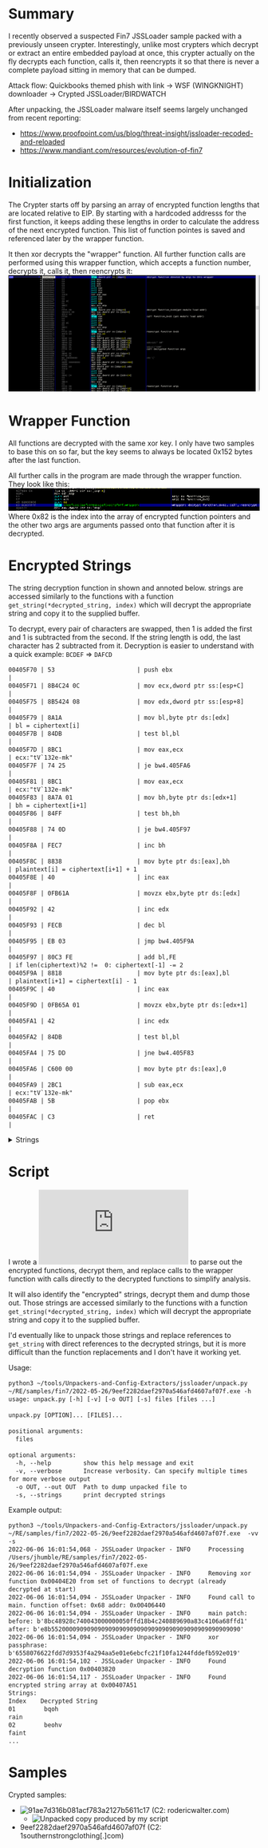 # Summary
I recently observed a suspected Fin7 JSSLoader sample packed with a previously unseen crypter. Interestingly, unlike most crypters which decrypt or extract an entire embedded payload at once, this crypter actually on the fly decrypts each function, calls it, then reencrypts it so that there is never a complete payload sitting in memory that can be dumped. 

Attack flow:
    Quickbooks themed phish with link -> WSF (WINGKNIGHT) downloader -> Crypted JSSLoader/BIRDWATCH

After unpacking, the JSSLoader malware itself seems largely unchanged from recent reporting:
- https://www.proofpoint.com/us/blog/threat-insight/jssloader-recoded-and-reloaded
- https://www.mandiant.com/resources/evolution-of-fin7

# Initialization
The Crypter starts off by parsing an array of encrypted function lengths that are located relative to EIP. By starting with a hardcoded addresss for the first function, it keeps adding these lengths in order to calculate the address of the next encrypted function. This list of function pointes is saved and referenced later by the wrapper function.

It then xor decrypts the "wrapper" function. All further function calls are performed using this wrapper function, which accepts a function number, decrypts it, calls it, then reencrypts it:
![Wrapper Function](img/wrapper.png)


# Wrapper Function
All functions are decrypted with the same xor key. I only have two samples to base this on so far, but the key seems to always be located 0x152 bytes after the last function. 

All further calls in the program are made through the wrapper function. They look like this: 
![example](img/call_example.png)
Where 0x82 is the index into the array of encrypted function pointers and the other two args are arguments passed onto that function after it is decrypted. 

# Encrypted Strings
The string decryption function in shown and annoted below. strings are accessed similarly to the functions with a function `get_string(*decrypted_string, index)` which will decrypt the appropriate string and copy it to the supplied buffer.

To decrypt, every pair of characters are swapped, then 1 is added the first and 1 is subtracted from the second. If the string length is odd, the last character has 2 subtracted from it.
Decryption is easier to understand with a quick example:
    `BCDEF` => `DAFCD`

```
00405F70 | 53                       | push ebx                                |
00405F71 | 8B4C24 0C                | mov ecx,dword ptr ss:[esp+C]            |
00405F75 | 8B5424 08                | mov edx,dword ptr ss:[esp+8]            |
00405F79 | 8A1A                     | mov bl,byte ptr ds:[edx]                | bl = ciphertext[i]
00405F7B | 84DB                     | test bl,bl                              |
00405F7D | 8BC1                     | mov eax,ecx                             | ecx:"tV`132e-mk"
00405F7F | 74 25                    | je bw4.405FA6                           |
00405F81 | 8BC1                     | mov eax,ecx                             | ecx:"tV`132e-mk"
00405F83 | 8A7A 01                  | mov bh,byte ptr ds:[edx+1]              | bh = ciphertext[i+1]
00405F86 | 84FF                     | test bh,bh                              |
00405F88 | 74 0D                    | je bw4.405F97                           |
00405F8A | FEC7                     | inc bh                                  |
00405F8C | 8838                     | mov byte ptr ds:[eax],bh                | plaintext[i] = ciphertext[i+1] + 1
00405F8E | 40                       | inc eax                                 |
00405F8F | 0FB61A                   | movzx ebx,byte ptr ds:[edx]             |
00405F92 | 42                       | inc edx                                 |
00405F93 | FECB                     | dec bl                                  |
00405F95 | EB 03                    | jmp bw4.405F9A                          |
00405F97 | 80C3 FE                  | add bl,FE                               | if len(ciphertext)%2 !=  0: ciphertext[-1] -= 2
00405F9A | 8818                     | mov byte ptr ds:[eax],bl                | plaintext[i+1] = ciphertext[i] - 1
00405F9C | 40                       | inc eax                                 |
00405F9D | 0FB65A 01                | movzx ebx,byte ptr ds:[edx+1]           |
00405FA1 | 42                       | inc edx                                 |
00405FA2 | 84DB                     | test bl,bl                              |
00405FA4 | 75 DD                    | jne bw4.405F83                          |
00405FA6 | C600 00                  | mov byte ptr ds:[eax],0                 |
00405FA9 | 2BC1                     | sub eax,ecx                             | ecx:"tV`132e-mk"
00405FAB | 5B                       | pop ebx                                 |
00405FAC | C3                       | ret                                     |
```

<details><summary>Strings</summary>

|Index|Encrypted String|Decrypted String|
|---|---|---|
|01| bqoh| rain|
|02| beohv| faint|
|03| irs`m| shark|
|04| jgsds`ib{| hierarchy|
|05| sattj| brush|
|06| sfnhd`g| grimace|
|07| fqpbof{hg| recognize|
|08| plotbsoh| mountain|
|09| mod`g| place|
|0A| sotdvrfq| pressure|
|0B| fcbk{| delay|
|0C| puvkumfdt| volunteer|
|0D| ors`n| snarl|
|0E| irn`g| shame|
|0F| u`jsvsfc| attitude|
|10| pomn| pool|
|11| sophjqzs| priority|
|12| ord`m| snack|
|13| bbfspfzq| category|
|14| zl| my|
|15| fmlbbkfb| necklace|
|16| fcpbbqjsfu| decorative|
|17| psfvt| tower|
|18| peotbsoh| fountain|
|19| pruebvfq| software|
|1A| jrhdg| siege|
|1B| sse`g| trade|
|1C| sfw`md| gravel|
|1D| fajfomohi| beginning|
|1E| seh`bqum| fragrant|
|1F| ydddutg| execute|
|20| snisenyn| orthodox|
|21| bgnqven| harmful|
|22| mbt`srpno| classroom|
|23| tnssd`{hg| ostracize|
|24| mae`g| blade|
|25| zgoounjgfy| hypnothize|
|26| fffmbqn| general|
|27| d`jgwdg| achieve|
|28| poudzq| poetry|
|29| odvrfq| ensure|
|2A| sothon| prison|
|2B| jeem| find|
|2C| sowdodv| prevent|
|2D| ydssd`v| extract|
|2E| sotdehodjsm`| presidential|
|2F| sfe`btfs| graduate|
|30| prutj| south|
|31| fvld| week|
|32| 0.;dtisbqh!s| //e:jscript |
|33| -!v!fr#q#9| ","user":"|
|34| jV4m`1sOdntdprt| Win32_Processor|
|35| POUR| POST|
|36| fxu| yes|
|37| u%qx>dc| &type=a|
|38| *&| ')|
|39| PRUEBVFQN[dhpqprueO[UDGbqflpvlqTudqtO[QC| SOFTWARE\Microsoft\NET Framework Setup\NDP|
|3A| PQUND[NH3U| ROOT\CIMV2|
|3B| bBibTderpRuebvfq| CacheSsdSoftware|
|3C| #+gNjefbfU#q#9| ,"OfficeVer":"|
|3D| -!e!nnj`#m#9| ","domain":"|
|3E| FRFKUB+GPQ!L| SELECT * FROM |
|3F| 0.;dcudrjquo"| //e:vbscript |
|40| pVeq| Word|
|41| k-u| .js|
|42| fFIstnOsn`Xd| GetHostNameW|
|43| -!t!txohpe;!}| ","sysinfo":{|
|44| yDfbn| Excel|
|45| s`otgj`fkf| arun failed|
|46| -!q!eh;!$| ","pid":"|
|47| PVLQSFVNR| WORKGROUP|
|48| vNmspnm| Outlook|
|49| m$w| %lu|
|4A| d.unhpdut6'!%fc!kg."| /c timeout 5 && del /f |
|4B| jV4m`1pBqlutsdzRurnd| Win32_ComputerSystem|
|4C| v$| %u|
|4D| vbmq8.8-/72| curl/7.78.0|
|4F| -!#jrfy;!$| ", "size":"|
|51| oTojxn!mpbnlo`f| Unknown command|
|52| tTsdpCbloh| UserDomain|
|53| -\b!jcgm#n|9q!s``sgne^nnj`#m#9| ],"adinfo":{"part_of_domain":"|
|54| >qv$| r=%u|
|55| #zbmfl;!$| {"name":"|
|56| w-ta| .vbs|
|57| Q!pqfbtrsn+)#)#9$| "Processor\*\*\*":""|
|58| tbsbqh/sydg| cscript.exe|
|59| PRUEBVFQN[dhpqprueP[gedhg| SOFTWARE\Microsoft\Office|
|5A| PRUEBVFQN[dhpqprueX[ohpctvD[stfqumfUtqph]mvQp| SOFTWARE\Microsoft\Windows\CurrentVersion\Run|
|5B| #+| ,"|
|5C| pV7v6| Wow64|
|5D| -| ,|
|5E| D.qxnsdirmd!k$| /C powershell "|
|5F| pBqlutsdbMfl| ComputerName|
|60| ffdsel!kbemhed| getcmdl failed|
|61| tV`132e-mk| Ws2_32.dll|
|62| nb/cydg| cmd.exe|
|63| D!nnvofsTqtxfs-lbq+l+);!#!| "ComputerSystem,ram\*\*\*":""|
|65| @.eh?| /?id=|
|66| e-mk| .dll|
|67| c#en!x!<JZ/NjEfk;\S9bdBcmkfSuw('| $body = [IO.File]::ReadAllText('|
|68| -\e!tdujqng^mh`djkur;!]| ],"desktop_file_list":[|
|69| #+fMGsbqflpvlq#r#9| ,"NetFrameworks":"|
|6A| ~!| "}}|
|6B| PRUEBVFQX[xn5532pMfcN[dhpqprueP[gedhg| SOFTWARE\Wow6432Node\Microsoft\Office|
|6C| ;!$| ":"|
|6D| RVN| WQL|
|6E| prutfgoqurpqhmmbunjghmd-nn| southernstrongclothing.com|
|6F| f-fw| .exe|
|70| -|q!pqfbtrtd;!]| },"processes":[|
|71| #zjefk;!$| {"file":"|
|72| #zpgur;!$| {"host":"|
|73| fv&\<w| we=%u|
|74| pm| no|
|75| jV4m`1qNsdu`ohTftxfso| Win32_OperatingSystem|
|76| P!fobqjshmzRurnd+)#)#9$| "OperatingSystem\*\*\*":""|
|77| ~!| "}|
|78| u-uw| .txt|
|79| d.sotmc4k/1yd!d| /c rundll32.exe |
|7A| +[| \*|
|7B| QHMGBOJOE-MK| IPHLPAPI.DLL|
|7C| IRMD4K/1mcn| SHELL32.dll|
|7D| ummc/kmcn| ntdll.dll|
|7E| FJOQMD32e-mk| KERNEL32.dll|
|7F| mn4d/1mcn| ole32.dll|
|80| MNBDUT32e-mk| OLEAUT32.dll|
|81| JVJMFM/Smcn| WININET.dll|
|82| TTSD32e-mk| USER32.dll|
|83| E@BUJO32e-mk| ADVAPI32.dll|
</details>

# Script
I wrote a ![script](https://github.com/jhumble/Unpackers-and-Config-Extractors/blob/master/jssloader/unpack.py) to parse out the encrypted functions, decrypt them, and replace calls to the wrapper function with calls directly to the decrypted functions to simplify analysis.

It will also identify the "encrypted" strings, decrypt them and dump those out. Those strings are accessed similarly to the functions with a function `get_string(*decrypted_string, index)` which will decrypt the appropriate string and copy it to the supplied buffer. 

I'd eventually like to unpack those strings and replace references to `get_string` with direct references to the decrypted strings, but it is more difficult than the function replacements and I don't have it working  yet. 

Usage:
```
python3 ~/tools/Unpackers-and-Config-Extractors/jssloader/unpack.py ~/RE/samples/fin7/2022-05-26/9eef2282daef2970a546afd4607af07f.exe -h
usage: unpack.py [-h] [-v] [-o OUT] [-s] files [files ...]

unpack.py [OPTION]... [FILES]...

positional arguments:
  files

optional arguments:
  -h, --help         show this help message and exit
  -v, --verbose      Increase verbosity. Can specify multiple times for more verbose output
  -o OUT, --out OUT  Path to dump unpacked file to
  -s, --strings      print decrypted strings
```
Example output:
```
python3 ~/tools/Unpackers-and-Config-Extractors/jssloader/unpack.py ~/RE/samples/fin7/2022-05-26/9eef2282daef2970a546afd4607af07f.exe  -vv -s
2022-06-06 16:01:54,068 - JSSLoader Unpacker - INFO     Processing /Users/jhumble/RE/samples/fin7/2022-05-26/9eef2282daef2970a546afd4607af07f.exe
2022-06-06 16:01:54,094 - JSSLoader Unpacker - INFO     Removing xor function 0x00404E20 from set of functions to decrypt (already decrypted at start)
2022-06-06 16:01:54,094 - JSSLoader Unpacker - INFO     Found call to main. function offset: 0x68 addr: 0x00406440
2022-06-06 16:01:54,094 - JSSLoader Unpacker - INFO     main patch: before: b'8bc48928c740043000000050ffd18b4c240889690a83c4106a68ffd1' after: b'e8b55200009090909090909090909090909090909090909090909090'
2022-06-06 16:01:54,094 - JSSLoader Unpacker - INFO     xor passphrase: b'6558076622fdd7d9353f4a294aa5e01e6ebcfc21f10fa1244fddefb592e019'
2022-06-06 16:01:54,102 - JSSLoader Unpacker - INFO     Found decryption function 0x00403820
2022-06-06 16:01:54,117 - JSSLoader Unpacker - INFO     Found encrypted string array at 0x00407A51
Strings:
Index    Decrypted String
01        bqoh                                                         rain
02        beohv                                                        faint
...
```

# Samples
Crypted samples:
- ![91ae7d316b081acf783a2127b5611c17](https://www.virustotal.com/gui/file/f21a5d973c166a38115be2355ef66ed364718545a3194b65a457921c782fdffd)  (C2: rodericwalter.com) 
    - ![Unpacked copy produced by my script](https://www.virustotal.com/gui/file/461e69fb952c7f83a2b73c2c27b6b4cce41bf438966ce7447a140c8675f2c319)
- 9eef2282daef2970a546afd4607af07f (C2: 1southernstrongclothing[.]com)

